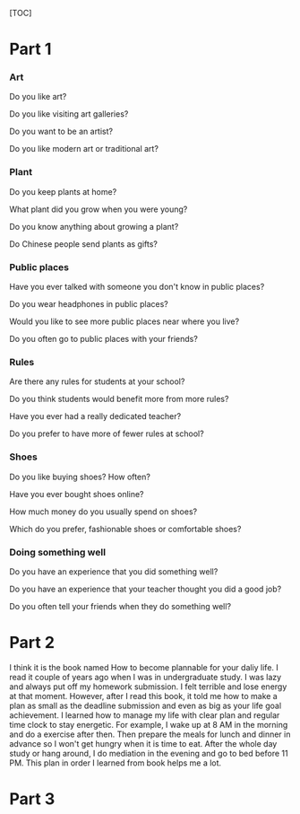 [TOC]

# Part 1

### Art

Do you like art?

Do you like visiting art galleries?

Do you want to be an artist?

Do you like modern art or traditional art?

### Plant

Do you keep plants at home?

What plant did you grow when you were young?

Do you know anything about growing a plant?

 Do Chinese people send plants as gifts?

### Public places

Have you ever talked with someone you don't know in public places?

Do you wear headphones in public places?

Would you like to see more public places near where you live?

Do you often go to public places with your friends?

### Rules

Are there any rules for students at your school?

Do you think students would benefit more from more rules?

Have you ever had a really dedicated teacher?

Do you prefer to have more of fewer rules at school?

### Shoes

Do you like buying shoes? How often?

Have you ever bought shoes online?

How much money do you usually spend on shoes?

Which do you prefer, fashionable shoes or comfortable shoes?

### Doing something well

Do you have an experience that you did something well?

Do you have an experience that your teacher thought you did a good job?

Do you often tell your friends when they do something well?



# Part 2

I think it is the book named How to become plannable for your daliy life. I read it couple of years ago when I was in undergraduate study. I was lazy and always put off my homework submission. I felt terrible and lose energy at that moment. However, after I read this book, it told me how to make a plan as small as the deadline submission and even as big as your life goal achievement. I learned how to manage my life with clear plan and regular time clock to stay energetic. For example, I wake up at 8 AM in the morning and do a exercise after then. Then prepare the meals for lunch and dinner in advance so I won't get hungry when it is time to eat. After the whole day study or hang around, I do mediation in the evening and go to bed before 11 PM. This plan in order I learned from book helps me a lot.

# Part 3